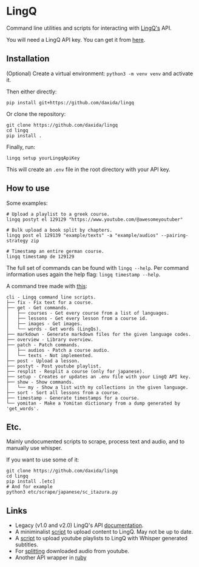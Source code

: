 # LingQ

Command line utilities and scripts for interacting with [LingQ's](https://www.lingq.com/) API.

You will need a LingQ API key. You can get it from [here](https://www.lingq.com/en/accounts/apikey/).

## Installation

(Optional) Create a virtual environment: `python3 -m venv venv` and activate it.

Then either directly:
```
pip install git+https://github.com/daxida/lingq
```
Or clone the repository:
```
git clone https://github.com/daxida/lingq
cd lingq
pip install .
```

Finally, run:
```
lingq setup yourLingqApiKey
```
This will create an `.env` file in the root directory with your API key.

## How to use

Some examples:
```
# Upload a playlist to a greek course.
lingq postyt el 129129 "https://www.youtube.com/@awesomeyoutuber"

# Bulk upload a book split by chapters.
lingq post el 129139 "example/texts" -a "example/audios" --pairing-strategy zip

# Timestamp an entire german course.
lingq timestamp de 129129
```

The full set of commands can be found with `lingq --help`. 
Per command information uses again the help flag: `lingq timestamp --help`.

A command tree made with [this](https://github.com/whwright/click-command-tree):
```
cli - Lingq command line scripts.
├── fix - Fix text for a course.
├── get - Get commands.
│   ├── courses - Get every course from a list of languages.
│   ├── lessons - Get every lesson from a course id.
│   ├── images - Get images.
│   └── words - Get words (LingQs).
├── markdown - Generate markdown files for the given language codes.
├── overview - Library overview.
├── patch - Patch commands.
│   ├── audios - Patch a course audio.
│   └── texts - Not implemented.
├── post - Upload a lesson.
├── postyt - Post youtube playlist.
├── resplit - Resplit a course (only for japanese).
├── setup - Creates or updates an .env file with your LingQ API key.
├── show - Show commands.
│   └── my - Show a list with my collections in the given language.
├── sort - Sort all lessons from a course.
├── timestamp - Generate timestamps for a course.
└── yomitan - Make a Yomitan dictionary from a dump generated by 'get_words'.
```

## Etc.

Mainly undocumented scripts to scrape, process text and audio, and to manually use whisper.

If you want to use some of it:

```
git clone https://github.com/daxida/lingq
cd lingq
pip install .[etc]
# And for example
python3 etc/scrape/japanese/sc_itazura.py
```

## Links

- Legacy (v1.0 and v2.0) LingQ's API [documentation](https://www.lingq.com/apidocs/index.html).
- A miniminalist [script](https://github.com/paulywill/lingq_upload) to upload content to LingQ. May not be up to date.
- A [script](https://github.com/justbrendo/lingq-yt) to upload youtube playlists to LingQ with Whisper generated subtitles.
- For [splitting](https://gist.github.com/Ashwinning/a9677b5b3afa426667d979b36c019b04) downloaded audio from youtube.
- Another API wrapper in [ruby](https://github.com/evizitei/lingq)
